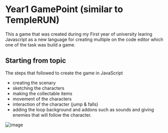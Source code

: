 # Year1 GamePoint (similar to TempleRUN)
This a game that was created during my First year of university learing Javascript as a new language for creating multiple on the code editor which one of the task was build a game. 
## Starting from topic
The steps that followed to create the game in JavaScript
- creating the scenary
- sketching the characters
- making the collectable items 
- movement of the characters 
- interaction of the character (jump & falls)
- adding the loop background and addons such as sounds and giving enemies that will follow the character. 

![image](https://user-images.githubusercontent.com/65470365/209470530-bb8fc93a-aa66-415e-a8fd-343c23efe3eb.png)
